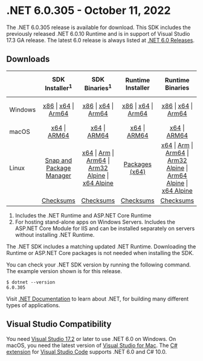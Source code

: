 # .NET 6.0.305 - October 11, 2022

The .NET 6.0.305 release is available for download. This SDK includes the previously released .NET 6.0.10 Runtime and is in support of Visual Studio 17.3 GA release. The latest 6.0 release is always listed at [.NET 6.0 Releases](../README.md).

## Downloads

|           | SDK Installer<sup>1</sup>                        | SDK Binaries<sup>1</sup>                 | Runtime Installer                                        | Runtime Binaries                                 | ASP.NET Core Runtime           |Windows Desktop Runtime          |
| --------- | :------------------------------------------:     | :----------------------:                 | :---------------------------:                            | :-------------------------:                      | :-----------------:            | :-----------------:            |
| Windows   | [x86][dotnet-sdk-win-x86.exe] \| [x64][dotnet-sdk-win-x64.exe] \| [Arm64][dotnet-sdk-win-arm64.exe] | [x86][dotnet-sdk-win-x86.zip] \| [x64][dotnet-sdk-win-x64.zip] \|  [Arm64][dotnet-sdk-win-arm64.zip] | [x86][dotnet-runtime-win-x86.exe] \| [x64][dotnet-runtime-win-x64.exe] \| [Arm64][dotnet-runtime-win-arm64.exe] | [x86][dotnet-runtime-win-x86.zip] \| [x64][dotnet-runtime-win-x64.zip] \| [Arm64][dotnet-runtime-win-arm64.zip] | [x86][aspnetcore-runtime-win-x86.exe] \| [x64][aspnetcore-runtime-win-x64.exe] \|<br/> [Hosting Bundle][dotnet-hosting-win.exe]<sup>2</sup> | [x86][windowsdesktop-runtime-win-x86.exe] \| [x64][windowsdesktop-runtime-win-x64.exe] \| [Arm64][windowsdesktop-runtime-win-arm64.exe] |
| macOS     | [x64][dotnet-sdk-osx-x64.pkg] \| [ARM64][dotnet-sdk-osx-arm64.pkg] | [x64][dotnet-sdk-osx-x64.tar.gz] \| [ARM64][dotnet-sdk-osx-arm64.tar.gz]  | [x64][dotnet-runtime-osx-x64.pkg] \| [ARM64][dotnet-runtime-osx-arm64.pkg] | [x64][dotnet-runtime-osx-x64.tar.gz] \| [ARM64][dotnet-runtime-osx-arm64.tar.gz]| [x64][aspnetcore-runtime-osx-x64.tar.gz] \| [ARM64][aspnetcore-runtime-osx-arm64.tar.gz] | - |<sup>1</sup>
| Linux     |  [Snap and Package Manager](../install-linux.md)  | [x64][dotnet-sdk-linux-x64.tar.gz] \| [Arm][dotnet-sdk-linux-arm.tar.gz]  \| [Arm64][dotnet-sdk-linux-arm64.tar.gz] \| [Arm32 Alpine][dotnet-sdk-linux-musl-arm.tar.gz]  \| [x64 Alpine][dotnet-sdk-linux-musl-x64.tar.gz] | [Packages (x64)][linux-packages] | [x64][dotnet-runtime-linux-x64.tar.gz] \| [Arm][dotnet-runtime-linux-arm.tar.gz] \| [Arm64][dotnet-runtime-linux-arm64.tar.gz] \| [Arm32 Alpine][dotnet-runtime-linux-musl-arm.tar.gz] \| [Arm64 Alpine][dotnet-runtime-linux-musl-arm64.tar.gz] \| [x64 Alpine][dotnet-runtime-linux-musl-x64.tar.gz]  | [x64][aspnetcore-runtime-linux-x64.tar.gz]<sup>1</sup>  \| [Arm][aspnetcore-runtime-linux-arm.tar.gz]<sup>1</sup> \| [Arm64][aspnetcore-runtime-linux-arm64.tar.gz]<sup>1</sup> \| [x64 Alpine][aspnetcore-runtime-linux-musl-x64.tar.gz] | - | <sup>1</sup> |
|  | [Checksums][checksums-sdk]                             | [Checksums][checksums-sdk]                                      | [Checksums][checksums-runtime]                             | [Checksums][checksums-runtime]  | [Checksums][checksums-runtime]  | [Checksums][checksums-runtime]


1. Includes the .NET Runtime and ASP.NET Core Runtime
2. For hosting stand-alone apps on Windows Servers. Includes the ASP.NET Core Module for IIS and can be installed separately on servers without installing .NET Runtime.


The .NET SDK includes a matching updated .NET Runtime. Downloading the Runtime or ASP.NET Core packages is not needed when installing the SDK.

You can check your .NET SDK version by running the following command. The example version shown is for this release.

```console
$ dotnet --version
6.0.305
```
Visit [.NET Documentation](https://learn.microsoft.com/dotnet/core/) to learn about .NET, for building many different types of applications.


## Visual Studio Compatibility

You need [Visual Studio 17.2](https://visualstudio.microsoft.com) or later to use .NET 6.0 on Windows. On macOS, you need the latest version of [Visual Studio for Mac](https://visualstudio.microsoft.com/vs/mac/). The [C# extension](https://code.visualstudio.com/docs/languages/dotnet) for [Visual Studio Code](https://code.visualstudio.com/) supports .NET 6.0 and C# 10.0.


[blob-runtime]: https://dotnetcli.blob.core.windows.net/dotnet/Runtime/
[blob-sdk]: https://dotnetcli.blob.core.windows.net/dotnet/Sdk/
[release-notes]: 6.0.305.md

[checksums-runtime]: https://dotnetcli.blob.core.windows.net/dotnet/checksums/6.0.10-sha.txt
[checksums-sdk]: https://dotnetcli.blob.core.windows.net/dotnet/checksums/6.0.10-sha.txt

[linux-install]: https://learn.microsoft.com/dotnet/core/install/linux

[dotnet-blog]:  https://devblogs.microsoft.com/dotnet/announcing-net-6/
[aspnet-blog]: https://devblogs.microsoft.com/dotnet/announcing-asp-net-core-in-net-6/
[maui-blog]: https://devblogs.microsoft.com/dotnet/update-on-dotnet-maui/

[linux-packages]: ../install-linux.md


[//]: # ( Runtime 6.0.10)
[dotnet-runtime-linux-arm.tar.gz]: https://download.visualstudio.microsoft.com/download/pr/4b760400-58d8-4b6a-a44e-6d4468041136/3d3f29fa7154c975f1e558f0ce7f34a2/dotnet-runtime-6.0.10-linux-arm.tar.gz
[dotnet-runtime-linux-arm64.tar.gz]: https://download.visualstudio.microsoft.com/download/pr/21bc0b9c-669f-4d59-9e6b-d16d1917afc0/fd3fce1337cef07b2e3763d754becb05/dotnet-runtime-6.0.10-linux-arm64.tar.gz
[dotnet-runtime-linux-musl-arm.tar.gz]: https://download.visualstudio.microsoft.com/download/pr/e2fcd51d-b4b5-4b18-9781-03725e0f8698/319cf1066c7b16c177364c2b3b8e34dc/dotnet-runtime-6.0.10-linux-musl-arm.tar.gz
[dotnet-runtime-linux-musl-arm64.tar.gz]: https://download.visualstudio.microsoft.com/download/pr/503f71f3-de50-42ee-b57e-6a657a311729/f2e94dd72400ed84fec1b325ac7c362f/dotnet-runtime-6.0.10-linux-musl-arm64.tar.gz
[dotnet-runtime-linux-musl-x64.tar.gz]: https://download.visualstudio.microsoft.com/download/pr/0962aa41-5e26-4382-94bb-9bf15faf146e/8968881c7f465e73626235470b0faf6c/dotnet-runtime-6.0.10-linux-musl-x64.tar.gz
[dotnet-runtime-linux-x64.tar.gz]: https://download.visualstudio.microsoft.com/download/pr/48fbc600-8228-424e-aaed-52b7e601c277/c493b8ac4629341f1e5acc4ff515fead/dotnet-runtime-6.0.10-linux-x64.tar.gz
[dotnet-runtime-osx-arm64.pkg]: https://download.visualstudio.microsoft.com/download/pr/6afedb21-384c-4110-9856-189c169b231f/843a9a27982eaf00b0bb8ed5a9626401/dotnet-runtime-6.0.10-osx-arm64.pkg
[dotnet-runtime-osx-arm64.tar.gz]: https://download.visualstudio.microsoft.com/download/pr/f48a8f09-4b5a-40b4-ac4d-197d6ac53038/3cdc2003e07ccf4b22e9bf9a0313a5dc/dotnet-runtime-6.0.10-osx-arm64.tar.gz
[dotnet-runtime-osx-x64.pkg]: https://download.visualstudio.microsoft.com/download/pr/1cf60908-695c-4d98-a502-47ba21c9f9bf/8163b98d2c2a4f725af448adbe1047a7/dotnet-runtime-6.0.10-osx-x64.pkg
[dotnet-runtime-osx-x64.tar.gz]: https://download.visualstudio.microsoft.com/download/pr/f088e65a-26aa-4da3-a3e5-b4e7e419add8/79a7a79a56eeb08b0646f34952a00091/dotnet-runtime-6.0.10-osx-x64.tar.gz
[dotnet-runtime-win-arm64.exe]: https://download.visualstudio.microsoft.com/download/pr/1d61e401-55e3-498f-aa6a-de0a29ef2d8d/39d3d5ff136e14a6cc3621b4d8202495/dotnet-runtime-6.0.10-win-arm64.exe
[dotnet-runtime-win-arm64.zip]: https://download.visualstudio.microsoft.com/download/pr/f3ca8276-8a53-4c46-9486-bbdf32ea8481/114a1049ce0f1efab0b59663ccfc34ed/dotnet-runtime-6.0.10-win-arm64.zip
[dotnet-runtime-win-x64.exe]: https://download.visualstudio.microsoft.com/download/pr/50336bc7-7fd1-4a12-b5a2-81ce0219edf9/8d862413975808de0d835888e41e49a7/dotnet-runtime-6.0.10-win-x64.exe
[dotnet-runtime-win-x64.zip]: https://download.visualstudio.microsoft.com/download/pr/e764b48d-970f-41b5-a23b-c0f78a42fa03/16c9c1d0e5d168c6acbdfc1236f635b8/dotnet-runtime-6.0.10-win-x64.zip
[dotnet-runtime-win-x86.exe]: https://download.visualstudio.microsoft.com/download/pr/aaf0e61e-c5f6-4ead-9324-d0ff07e4c3de/677f360ffac9ba1b7a062cf4e5265ca7/dotnet-runtime-6.0.10-win-x86.exe
[dotnet-runtime-win-x86.zip]: https://download.visualstudio.microsoft.com/download/pr/7e7a6898-148f-4524-bfb5-a846049c7b6f/1e0c24eb4228adbe9b446dda64957bc4/dotnet-runtime-6.0.10-win-x86.zip

[//]: # ( WindowsDesktop 6.0.10)
[windowsdesktop-runtime-win-arm64.exe]: https://download.visualstudio.microsoft.com/download/pr/b05a38ca-a434-473c-b031-07f05c75487e/0dfe9108f47050d81f1bc09002de6881/windowsdesktop-runtime-6.0.10-win-arm64.exe
[windowsdesktop-runtime-win-arm64.zip]: https://download.visualstudio.microsoft.com/download/pr/cbab112c-20d1-4526-9811-50be6530a6dc/1fd204150641afde14110d19789da47d/windowsdesktop-runtime-6.0.10-win-arm64.zip
[windowsdesktop-runtime-win-x64.exe]: https://download.visualstudio.microsoft.com/download/pr/a6e878eb-d1da-40cb-8b6a-7f5b9390f09c/e4431ce2aa28b6c9956db672209be500/windowsdesktop-runtime-6.0.10-win-x64.exe
[windowsdesktop-runtime-win-x64.zip]: https://download.visualstudio.microsoft.com/download/pr/5a9d799c-5675-4aa6-a752-67123531478d/a973751190ea104b3a710191208e66b9/windowsdesktop-runtime-6.0.10-win-x64.zip
[windowsdesktop-runtime-win-x86.exe]: https://download.visualstudio.microsoft.com/download/pr/6f8cf899-4800-400e-a196-867e7593c8e4/351213f8ae397c30efcfbb78fb10def2/windowsdesktop-runtime-6.0.10-win-x86.exe
[windowsdesktop-runtime-win-x86.zip]: https://download.visualstudio.microsoft.com/download/pr/1b88711d-3354-4863-ba5e-0ccccec7e81c/036f96959c5855ee9ef0d73763595d3e/windowsdesktop-runtime-6.0.10-win-x86.zip

[//]: # ( ASP 6.0.10)
[aspnetcore-runtime-linux-arm.tar.gz]: https://download.visualstudio.microsoft.com/download/pr/eb049d47-1cd1-4a76-8b4c-3efee9890f2a/53441bce40b9ac8d073fb4742d823c3b/aspnetcore-runtime-6.0.10-linux-arm.tar.gz
[aspnetcore-runtime-linux-arm64.tar.gz]: https://download.visualstudio.microsoft.com/download/pr/c37e7250-886d-47e1-840e-fc0ae2aad195/81f019f66f158b7ccb3511d2fa5dec53/aspnetcore-runtime-6.0.10-linux-arm64.tar.gz
[aspnetcore-runtime-linux-musl-arm.tar.gz]: https://download.visualstudio.microsoft.com/download/pr/9d1c5701-2a62-44d2-8fa0-908a94913df6/ec6c9c40cd2bad036248660511310d71/aspnetcore-runtime-6.0.10-linux-musl-arm.tar.gz
[aspnetcore-runtime-linux-musl-arm64.tar.gz]: https://download.visualstudio.microsoft.com/download/pr/14ba166b-6dde-4a9c-85d4-e4294fb4f676/8c2476c039a628a7f573bb2b257ccd84/aspnetcore-runtime-6.0.10-linux-musl-arm64.tar.gz
[aspnetcore-runtime-linux-musl-x64.tar.gz]: https://download.visualstudio.microsoft.com/download/pr/fb38e333-d733-448a-b7e9-7020b720d0e3/9cbdb02e1e42bacc02479312ef8afd09/aspnetcore-runtime-6.0.10-linux-musl-x64.tar.gz
[aspnetcore-runtime-linux-x64.tar.gz]: https://download.visualstudio.microsoft.com/download/pr/7d44ddeb-ad35-41a8-a581-03b151afbd80/6888586c28836b1e1f71df879184550b/aspnetcore-runtime-6.0.10-linux-x64.tar.gz
[aspnetcore-runtime-osx-arm64.tar.gz]: https://download.visualstudio.microsoft.com/download/pr/49c2a919-5162-4314-9010-a8da201e965e/f346ee2fc7ff046045edcca0778c625c/aspnetcore-runtime-6.0.10-osx-arm64.tar.gz
[aspnetcore-runtime-osx-x64.tar.gz]: https://download.visualstudio.microsoft.com/download/pr/38af6f1b-7b6b-40dc-8f0c-1f2025bea76e/795b0e4dff571fc01702d9cfbad359c0/aspnetcore-runtime-6.0.10-osx-x64.tar.gz
[aspnetcore-runtime-win-arm64.zip]: https://download.visualstudio.microsoft.com/download/pr/4ce27377-7db7-486d-bd0d-d83906c8c14b/3ee001cc96bd654db502109ef6a97a2d/aspnetcore-runtime-6.0.10-win-arm64.zip
[aspnetcore-runtime-win-x64.exe]: https://download.visualstudio.microsoft.com/download/pr/2370bcad-45b1-4ccb-bc61-21ffd7116d63/1aa8efcabfb60ee778b913a5eb237a56/aspnetcore-runtime-6.0.10-win-x64.exe
[aspnetcore-runtime-win-x64.zip]: https://download.visualstudio.microsoft.com/download/pr/a3892a55-5630-4dbf-81ff-17f08fb0632b/f55b436dad325fe8b41f67fcb80e1366/aspnetcore-runtime-6.0.10-win-x64.zip
[aspnetcore-runtime-win-x86.exe]: https://download.visualstudio.microsoft.com/download/pr/16a50311-71a0-49c2-bfdc-2ed11ade7043/b7ee5cb05411fc03931b6ec9d6c63e87/aspnetcore-runtime-6.0.10-win-x86.exe
[aspnetcore-runtime-win-x86.zip]: https://download.visualstudio.microsoft.com/download/pr/9f84c767-7d96-4b86-befb-0dc436636140/23840bbf8abc9690dbefa96162f704de/aspnetcore-runtime-6.0.10-win-x86.zip
[dotnet-hosting-win.exe]: https://download.visualstudio.microsoft.com/download/pr/870aa66a-733e-45fa-aecb-27aaec423f40/833d0387587b9fb35e47e75f2cfe0288/dotnet-hosting-6.0.10-win.exe

[//]: # ( SDK 6.0.305)
[dotnet-sdk-linux-arm.tar.gz]: https://download.visualstudio.microsoft.com/download/pr/2f5729be-273f-45fd-a1ec-f91695951839/a26275ca2b4abf646c7783c5a409ff31/dotnet-sdk-6.0.305-linux-arm.tar.gz
[dotnet-sdk-linux-arm64.tar.gz]: https://download.visualstudio.microsoft.com/download/pr/031e2cdb-71ae-4f10-8862-e2883ff82f03/fdbd377c5d84c1c07c4b8d1c87cca6bc/dotnet-sdk-6.0.305-linux-arm64.tar.gz
[dotnet-sdk-linux-musl-arm.tar.gz]: https://download.visualstudio.microsoft.com/download/pr/9cfcd9c4-d70c-4efe-9b99-a05f2db402f5/c4d9096b344251b76e47794d409dcd4a/dotnet-sdk-6.0.305-linux-musl-arm.tar.gz
[dotnet-sdk-linux-musl-arm64.tar.gz]: https://download.visualstudio.microsoft.com/download/pr/18953c14-c8b8-4195-a388-9644a51a7dd4/d8170a612849aab21b5ebfb586a5cbed/dotnet-sdk-6.0.305-linux-musl-arm64.tar.gz
[dotnet-sdk-linux-musl-x64.tar.gz]: https://download.visualstudio.microsoft.com/download/pr/7a43cecf-ea23-407c-b7f0-14c5acd69e02/6552f25c68937ac8184a966196b8a7ad/dotnet-sdk-6.0.305-linux-musl-x64.tar.gz
[dotnet-sdk-linux-x64.tar.gz]: https://download.visualstudio.microsoft.com/download/pr/eb15bbfe-c330-448b-9808-075610943fba/cf8bc8799a562f76bb82ee0d1c11c5ff/dotnet-sdk-6.0.305-linux-x64.tar.gz
[dotnet-sdk-osx-arm64.pkg]: https://download.visualstudio.microsoft.com/download/pr/2442dd43-be6b-414b-af10-bfea56a0213f/b8a25c1641bc53bfb29d4db6ca039be7/dotnet-sdk-6.0.305-osx-arm64.pkg
[dotnet-sdk-osx-arm64.tar.gz]: https://download.visualstudio.microsoft.com/download/pr/e9c3e9a3-26da-4dc4-ae3d-b234b3659a7a/0fc19a87c495b161a2136d8c37a04303/dotnet-sdk-6.0.305-osx-arm64.tar.gz
[dotnet-sdk-osx-x64.pkg]: https://download.visualstudio.microsoft.com/download/pr/c047f768-7b43-4777-8509-9db401c59270/bc126f4445a6da393eda042104f5f039/dotnet-sdk-6.0.305-osx-x64.pkg
[dotnet-sdk-osx-x64.tar.gz]: https://download.visualstudio.microsoft.com/download/pr/708db014-a6c4-4284-8e5a-3a5aaadf6900/722f30b917a088f11878120c4daa80f2/dotnet-sdk-6.0.305-osx-x64.tar.gz
[dotnet-sdk-win-arm64.exe]: https://download.visualstudio.microsoft.com/download/pr/fd6b92cf-9824-4e51-8fb9-8846defee2b3/5fa5d36184a45d425a161338838d532c/dotnet-sdk-6.0.305-win-arm64.exe
[dotnet-sdk-win-arm64.zip]: https://download.visualstudio.microsoft.com/download/pr/1ba1bef2-e4bf-44de-9df2-7453b2e562a1/2af91a1fcbb5a84a1a34d7b295742663/dotnet-sdk-6.0.305-win-arm64.zip
[dotnet-sdk-win-x64.exe]: https://download.visualstudio.microsoft.com/download/pr/af52a0a5-09d6-4ac6-9b7e-b22beefa38f5/38796ca6f31d7ac5a4cd3116befa76f9/dotnet-sdk-6.0.305-win-x64.exe
[dotnet-sdk-win-x64.zip]: https://download.visualstudio.microsoft.com/download/pr/39cf4c9d-37e0-46ac-8428-5b7732a87215/0964fdbc930d81fb109855ee097596c9/dotnet-sdk-6.0.305-win-x64.zip
[dotnet-sdk-win-x86.exe]: https://download.visualstudio.microsoft.com/download/pr/8e4c4130-d2a0-48ea-b5a2-dcd94d0ab535/5e39b3e3a2247ae179db3c00e2dd2c48/dotnet-sdk-6.0.305-win-x86.exe
[dotnet-sdk-win-x86.zip]: https://download.visualstudio.microsoft.com/download/pr/c30719e4-5e68-4054-bf67-090098a94c18/557d79682e79b73e84d69fcccf72f727/dotnet-sdk-6.0.305-win-x86.zip